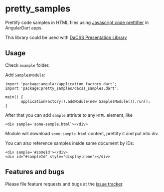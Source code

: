 # pretty_samples

Prettify code samples in HTML files using [Javascript code prettifier][prettyprint] in AngularDart apps.

This library could be used with [DaCSS Presentation Library][dacsslide]

## Usage

Check `example` folder. 

Add `SamplesModule`:

    import 'package:angular/application_factory.dart';
    import 'package:pretty_samples/dacss_samples.dart';

    main() {
           applicationFactory().addModule(new SamplesModule()).run();
    }

After that you can add `sample` attriute to any `HTML` element, like

    <div sample='some-sample.html`></div>
    
Module will download `some-sample.html` content, prettify it and put into div.

You can also reference samples inside same document by IDs:

    <div sample='#someId'></div>
    <div id="#sampleId" style="display:none"></div>
   

## Features and bugs

Please file feature requests and bugs at the [issue tracker][tracker].

[tracker]: https://github.com/olostan/pretty_samples/issuess
[dacsslide]: https://github.com/olostan/dacsslide
[prettyprint]: https://google-code-prettify.googlecode.com/svn/trunk/README.html


